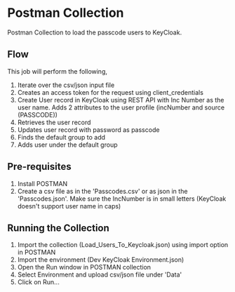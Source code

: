 # Postman Collection
Postman Collection to load the passcode users to KeyCloak.

## Flow
This job will perform the following,
1. Iterate over the csv/json input file
2. Creates an access token for the request using client_credentials
3. Create User record in KeyCloak using REST API with Inc Number as the user name. Adds 2 attributes to the user profile (incNumber and source (PASSCODE))
4. Retrieves the user record
5. Updates user record with password as passcode
6. Finds the default group to add
7. Adds user under the default group

## Pre-requisites
1. Install POSTMAN 
2. Create a csv file as in the 'Passcodes.csv' or as json in the 'Passcodes.json'. Make sure the IncNumber is in small letters (KeyCloak doesn't support user name in caps)

## Running the Collection
1. Import the collection (Load_Users_To_Keycloak.json) using import option in POSTMAN
2. Import the environment (Dev KeyCloak Environment.json)
3. Open the Run window in POSTMAN collection
4. Select Environment and upload csv/json file under 'Data'
5. Click on Run...


